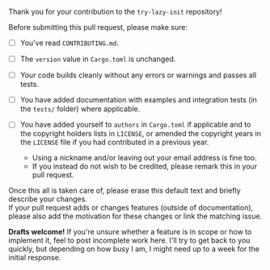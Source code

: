 <!-- markdownlint-disable first-line-heading -->

Thank you for your contribution to the `try-lazy-init` repository!

Before submitting this pull request, please make sure:

* [ ] You've read `CONTRIBUTING.md`.

* [ ] The `version` value in `Cargo.toml` is unchanged.

* [ ] Your code builds cleanly without any errors or warnings and passes all tests.

* [ ] You have added documentation with examples and integration tests (in the `tests/` folder) where applicable.

* [ ] You have added yourself to `authors` in `Cargo.toml` if applicable and to the copyright holders lists in `LICENSE`, or amended the copyright years in the `LICENSE` file if you had contributed in a previous year.  
  * Using a nickname and/or leaving out your email address is fine too.
  * If you instead do not wish to be credited, please remark this in your pull request.

Once this all is taken care of, please erase this default text and briefly describe your changes.  
If your pull request adds or changes features (outside of documentation), please also add the motivation for these changes or link the matching issue.

**Drafts welcome!** If you're unsure whether a feature is in scope or how to implement it, feel to post incomplete work here.
I'll try to get back to you quickly, but depending on how busy I am, I might need up to a week for the initial response.
